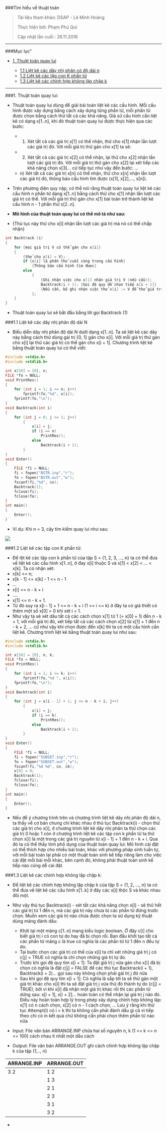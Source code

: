 ###Tìm hiểu về thuật toán

> Tài liệu tham khảo: DSAP - Lê Minh Hoàng
>
> Thực hiện bởi: Phạm Phú Quí
>
> Cập nhật lần cuối : 26.11.2016

---
###Mục lục"

- [1. Thuật toán quay lui](#quaylui)
	
	- [1.1 Liệt kê các dãy nhị phân có độ dài n](#nhiphan)
	- [1.2 Liệt kê các tập con K phần tử](#tapconKphantu)
	- [1.3 Liệt kê các chỉnh hợp không lặp chập k](#chinhhopkhonglap)

---

<a name="quaylui"> </a>

###1. Thuật toán quay lui:

- Thuật toán quay lui dùng để giải bài toán liệt kê các cấu hình. Mỗi cấu hình được xây dựng bằng cách xây dựng từng phần tử, mỗi phần tử được chọn bằng cách thử tất cả các khả năng. Giả sử cấu hình cần liệt kê có dạng x[1..n], khi đó thuật toán quay lui được thực hiện qua các bước:

	- 1) Xét tất cả các giá trị x[1] có thể nhận, thử cho x[1] nhận lần lượt các giá trị đó. Với mỗi giá trị thử gán cho x[1] ta sẽ:
	- 2) Xét tất cả các giá trị x[2] có thể nhận, lại thử cho x[2] nhận lần lượt các giá trị đó. Với mỗi giá trị thử gán cho x[2] lại xét tiếp các khả năng chọn x[3]... cứ tiếp tục như vậy đến bước:
	...
	- n) Xét tất cả các giá trị x[n] có thể nhận, thử cho x[n] nhận lần lượt các giá trị đó, thông báo cấu hình tìm được (x[1], x[2],..., x[n]).

- Trên phương diện quy nập, có thể nói rằng thuật toán quay lui liệt kê các cấu hình n phần tử dạng x[1..n] bằng cách thử cho x[1] nhận lần lượt các giá trị có thể. Với mỗi giá trị thử gán cho x[1] bài toàn trở thành liệt kê cấu hình n - 1 phần thử x[2..n].

- **Mô hình của thuật toán quay lui có thể mô tả như sau:**
- {Thủ tục này thử cho x[i] nhận lần lượt các giá trị mà nó có thể chấp nhận}
```C
int Backtrack (i)
{
	for {mọi giá trị V có thể gán cho x[i]}
	{
		{thử cho x[i] = V};
		if {x[i] là phần thử cuối cùng trong cấu hình}
			{Thông báo cấu hình tìm được}
		else
			{
				{Ghi nhận việc cho x[1] nhận giá trị V (nếu cầu)};
				Backtrack(i + 1); {Gọi đệ quy đề chọn tiếp x[i + 1]}
				{Nếu cần, bỏ ghi nhận việc thử x[i] := V để thử giá trị khác};
			};
	}
}
```

- Thuật toán quay lui sẽ bắt đầu bằng lời gọi Backtrack (1)

<a name="nhiphan"> </a>

###1.1 Liệt kê các dãy nhị phân độ dài N

- Biểu diễn dãy nhị phân độ dài N dưới dạng x[1..n]. Ta sẽ liệt kê các dãy này bằng cách thử dùng gái trị {0, 1} gán cho x[i]. Với mỗi giá trị thử gán cho x[i] lại thử các giá trị có thể gán cho x[i + 1]. Chương trình liệt kê bằng thuật toán quay lui có thể viết:

```C
#include <stdio.h>
#include <stdlib.h>

int x[50] = {0}, n;
FILE *fo = NULL;
void PrintRes()
{
	for (int i = 1; i <= n; i++)
		fprintf(fo,"%d", x[i]);
	fprintf(fo,"\n");
}
void Backtrack(int i)
{
	for (int j = 0; j <= 1; j++)
		{
			x[i] = j;
			if (i == n)
				PrintRes();
			else
				Backtrack(i + 1);
		}
}
void Enter()
{
	FILE *fi = NULL;
	fi = fopen("BSTR.inp","r");
	fo = fopen("BSTR.out","w");
	fscanf(fi,"%d", &n);
	Backtrack(1);
	fclose(fi);
	fclose(fo);
}
int main()
{
	Enter();
}
```

- Ví dụ: Khi n = 3, cây tìm kiếm quay lui như sau:

<img src="http://i.imgur.com/cxWERZX.jpg">

<a name="tapconKphantu"> </a>

###1.2 Liệt kê các tập con K phần tử:

- Để lệt kê các tập con k phần tử của tập S = {1, 2, 3, ..., n} ta có thể đưa về liệt kê các cấu hình x[1..n], ở đay x[i] thuộc S và x[1] < x[2] < ... < x[k]. Ta có nhận xét:
- x[k] <= n;
- x[k - 1] <= x[k] - 1 <= n - 1
- ...
- x[i] <= n - k + i
- ....
- x[1] <= n - k + 1.
- Từ đó suy ra x[i - 1] + 1 <= n - k + i (1 <= i <= k) ở đây ta có giả thiết có thêm một số x[0] = 0 khi xét i = 1.
- Như vậy ta sẽ xét dấu tất cả các cách chọn x[1] từ 1 (= x[0] + 1) đến n - k + 1, với mỗi giá trị đó, xét tiếp tất cả các cách chọn x[2] từ x[1] + 1 đến n - k + 2, ... cứ như vậy khi chọn được đến x[k] thì ta có một cấu hình cần liệt kê. Chương trình liệt kê bằng thuật toán quay lui như sau:

```C
#include <stdio.h>
#include <stdlib.h>

int x[50] = {0}, n, k;
FILE *fo = NULL;
void PrintRes()
{
	for (int i = 1; i <= k; i++)
		fprintf(fo,"%d ", x[i]);
	fprintf(fo,"\n");
}
void Backtrack(int i)
{
	for (int j = x[i - 1] + 1; j <= n - k + i; j++)
		{
			x[i] = j;
			if (i == k)
				PrintRes();
			else
				Backtrack(i + 1);
		}
}
void Enter()
{
	FILE *fi = NULL;
	fi = fopen("SUBSET.inp","r");
	fo = fopen("SUBSET.out","w");
	fscanf(fi,"%d %d", &n, &k);
	x[0] = 0;
	Backtrack(1);
	fclose(fi);
	fclose(fo);
}
int main()
{
	Enter();
}
```

- Nếu để ý chương trình trên và chương trình liệt kê dãy nhị phân độ dài n, ta thấy về cơ bản chung chỉ khác nhau ở thủ tục Backtrack(i) - chọn thử các giá trị cho x[i], ở chương trình liệt kê dãy nhị phân ta thử chọn các giá trị 0 hoặc 1 còn ở chương trình liệt kê các tập con k phần tử ta thử chọn x[i] là một trong các giá trị nguyên từ x[i - 1] + 1 đến n - k + i. Qua đó ta có thể thấy tính phổ dụng của thuật toán quay lui: Mô hình cài đặt có thể thích hợp cho nhiều bài toán, khác với phương pháp sinh tuần tự, với mỗi bài toán lại phải có một thuật toán sinh kế tiếp riêng làm cho việc cài đặt mỗi bài mỗi khác, bên cạnh đó, không phải thuật toán sinh kế tiếp nào cũng dễ cài đặt.

<a name="chinhhopkhonglap"> </a>

###1.3 Liệt kê các chỉnh hợp không lặp chập k:

- Để liệt kê các chỉnh hợp không lặp chập k của tập S = {1, 2, ..., n} ta có thể đưa về liệt kê các cấu hình x[1..k] ở đây các x[i] thộc S và khác nhau đôi một.
- Như vậy thủ tục Backtrack(i) - xét tất các khả năng chọn x[i] - sẽ thử hết các giá trị từ 1 đến n, mà các giá trị này chưa bị các phần tử đứng trước chọn. Muốn xem các giá trị nào chưa được chọn ta sử dụng kỹ thuật dùng mảng đánh dấu:

	- Khởi tại một mảng c[1..n] mang kiểu logic boolean. Ở đây c[i] cho biết giá trị i có con tự do hay đã bị chọn rồi.  Ban đầu khởi tạo tất cả các phần tử mảng c là true có nghĩa là các phần tử từ 1 đến n đều tự do.
	- Tại bước chọn các giá trị có thể của x[i] ta chỉ xét những giá trị j có c[j] = TRUE có nghĩa là chỉ chọn những giá trị tự do.
	- Trước khi gọi đệ quy tìm x[i + 1]: Ta đặt giá trị j vừa gán cho x[i] đã bị chọn có nghĩa là đặt c[j] = FALSE để các thủ tục Backtrack(i + 1), Backtrack(i + 2)... gọi sau này không chọn phải gái trị j đó nữa
	- Sau khi gọi đệ quy tìm x[i + 1]: Có nghĩa là sắp tới ta sẽ thử gán một giá trị khác cho x[i] thì ta sẽ đặt giá trị j vừa thử đó thành tự do (c[j] = TRUE), bởi vì khi x[i] đã nhận một giá trị khác rồi thì các phần tử dứng sau: x[i + 1], x[i + 2]... hoàn toàn có thể nhận lại giá trị j nào đó. Điều này hoàn toàn hợp lý trong phép xây dựng chỉnh hợp không lặp: x[1] có n cách chọn, x[2] có n - 1 cách chọn, ... Lưu ý rằng khi thử tục Attempt(i) có i = k thì ta không cần phải đánh dấu gì cả vì tiếp theo chỉ có in kết quá chứ không cần phải chọn thêm phần tử nào nữa

- Input: File văn bản ARRANGE.INP chứa hai số nguyên n, k (1 <= k <= n <= 100) cách nhau ít nhất một dấu cách
- Output: File văn bản ARRANGE.OUT ghi cách chỉnh hợp không lặp chập k của tập {1,.., n}

|ARRANGE.INP|ARRANGE.OUT|
|-----------|-----------|
| 3 2 | 1 2 |
|| 1 3 |
|| 2 1 |
|| 2 3 |
|| 3 1 |
|| 3 2 |

- 

